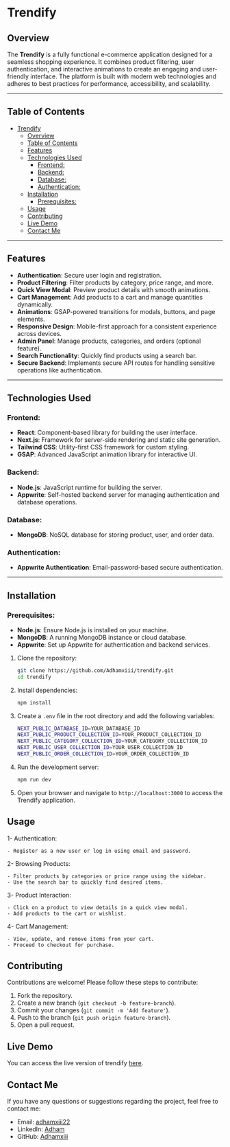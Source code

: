 # Trendify

## Overview

The **Trendify** is a fully functional e-commerce application designed for a seamless shopping experience. It combines product filtering, user authentication, and interactive animations to create an engaging and user-friendly interface. The platform is built with modern web technologies and adheres to best practices for performance, accessibility, and scalability.

---

## Table of Contents

- [Trendify](#trendify)
  - [Overview](#overview)
  - [Table of Contents](#table-of-contents)
  - [Features](#features)
  - [Technologies Used](#technologies-used)
    - [Frontend:](#frontend)
    - [Backend:](#backend)
    - [Database:](#database)
    - [Authentication:](#authentication)
  - [Installation](#installation)
    - [Prerequisites:](#prerequisites)
  - [Usage](#usage)
  - [Contributing](#contributing)
  - [Live Demo](#live-demo)
  - [Contact Me](#contact-me)

---

## Features

- **Authentication**: Secure user login and registration.
- **Product Filtering**: Filter products by category, price range, and more.
- **Quick View Modal**: Preview product details with smooth animations.
- **Cart Management**: Add products to a cart and manage quantities dynamically.
- **Animations**: GSAP-powered transitions for modals, buttons, and page elements.
- **Responsive Design**: Mobile-first approach for a consistent experience across devices.
- **Admin Panel**: Manage products, categories, and orders (optional feature).
- **Search Functionality**: Quickly find products using a search bar.
- **Secure Backend**: Implements secure API routes for handling sensitive operations like authentication.

---

## Technologies Used

### Frontend:

- **React**: Component-based library for building the user interface.
- **Next.js**: Framework for server-side rendering and static site generation.
- **Tailwind CSS**: Utility-first CSS framework for custom styling.
- **GSAP**: Advanced JavaScript animation library for interactive UI.

### Backend:

- **Node.js**: JavaScript runtime for building the server.
- **Appwrite**: Self-hosted backend server for managing authentication and database operations.

### Database:

- **MongoDB**: NoSQL database for storing product, user, and order data.

### Authentication:

- **Appwrite Authentication**: Email-password-based secure authentication.

---

## Installation

### Prerequisites:

- **Node.js**: Ensure Node.js is installed on your machine.
- **MongoDB**: A running MongoDB instance or cloud database.
- **Appwrite**: Set up Appwrite for authentication and backend services.

1. Clone the repository:

   ```bash
   git clone https://github.com/Adhamxiii/trendify.git
   cd trendify
   ```

2. Install dependencies:

   ```bash
   npm install
   ```

3. Create a `.env` file in the root directory and add the following variables:

   ```bash
   NEXT_PUBLIC_DATABASE_ID=YOUR_DATABASE_ID
   NEXT_PUBLIC_PRODUCT_COLLECTION_ID=YOUR_PRODUCT_COLLECTION_ID
   NEXT_PUBLIC_CATEGORY_COLLECTION_ID=YOUR_CATEGORY_COLLECTION_ID
   NEXT_PUBLIC_USER_COLLECTION_ID=YOUR_USER_COLLECTION_ID
   NEXT_PUBLIC_ORDER_COLLECTION_ID=YOUR_ORDER_COLLECTION_ID
   ```

4. Run the development server:

   ```bash
   npm run dev
   ```

5. Open your browser and navigate to `http://localhost:3000` to access the Trendify application.

## Usage

1- Authentication:

    - Register as a new user or log in using email and password.

2- Browsing Products:

    - Filter products by categories or price range using the sidebar.
    - Use the search bar to quickly find desired items.

3- Product Interaction:

    - Click on a product to view details in a quick view modal.
    - Add products to the cart or wishlist.

4- Cart Management:

    - View, update, and remove items from your cart.
    - Proceed to checkout for purchase.

## Contributing

Contributions are welcome! Please follow these steps to contribute:

1. Fork the repository.
2. Create a new branch (`git checkout -b feature-branch`).
3. Commit your changes (`git commit -m 'Add feature'`).
4. Push to the branch (`git push origin feature-branch`).
5. Open a pull request.

## Live Demo

You can access the live version of trendify [here](https://trendify-rho.vercel.app/).

## Contact Me

If you have any questions or suggestions regarding the project, feel free to contact me:

- Email: [adhamxiii22](mailto:adhamxiii22@gmail.com)
- LinkedIn: [Adham](https://www.linkedin.com/in/adhamnasser/)
- GitHub: [Adhamxiii](https://github.com/Adhamxiii)